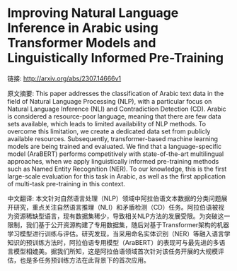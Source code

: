 # Improving Natural Language Inference in Arabic using Transformer Models and Linguistically Informed Pre-Training

链接: http://arxiv.org/abs/2307.14666v1

原文摘要:
This paper addresses the classification of Arabic text data in the field of
Natural Language Processing (NLP), with a particular focus on Natural Language
Inference (NLI) and Contradiction Detection (CD). Arabic is considered a
resource-poor language, meaning that there are few data sets available, which
leads to limited availability of NLP methods. To overcome this limitation, we
create a dedicated data set from publicly available resources. Subsequently,
transformer-based machine learning models are being trained and evaluated. We
find that a language-specific model (AraBERT) performs competitively with
state-of-the-art multilingual approaches, when we apply linguistically informed
pre-training methods such as Named Entity Recognition (NER). To our knowledge,
this is the first large-scale evaluation for this task in Arabic, as well as
the first application of multi-task pre-training in this context.

中文翻译:
本文针对自然语言处理（NLP）领域中阿拉伯语文本数据的分类问题展开研究，重点关注自然语言推理（NLI）和矛盾检测（CD）任务。阿拉伯语被视为资源稀缺型语言，现有数据集稀少，导致相关NLP方法的发展受限。为突破这一限制，我们基于公开资源构建了专用数据集，随后对基于Transformer架构的机器学习模型进行训练与评估。研究发现，当采用命名实体识别（NER）等融入语言学知识的预训练方法时，阿拉伯语专用模型（AraBERT）的表现可与最先进的多语言模型相媲美。据我们所知，这是阿拉伯语领域首次针对该任务开展的大规模评估，也是多任务预训练方法在此背景下的首次应用。

